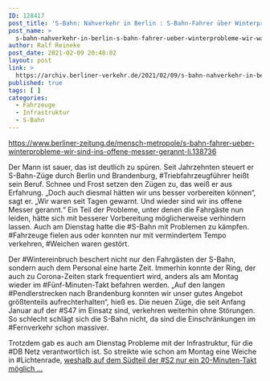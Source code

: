 ```yaml
---
ID: 128417
post_title: 'S-Bahn: Nahverkehr in Berlin : S-Bahn-Fahrer über Winterprobleme: „Wir waren seit Tagen gewarnt“ Auch am Dienstag fielen Fahrzeuge aus, waren Weichen gestört., aus Berliner Zeitung'
post_name: >
  s-bahn-nahverkehr-in-berlin-s-bahn-fahrer-ueber-winterprobleme-wir-waren-seit-tagen-gewarnt-auch-am-dienstag-fielen-fahrzeuge-aus-waren-weichen-gestoert-aus-berliner-zeitung
author: Ralf Reineke
post_date: 2021-02-09 20:48:02
layout: post
link: >
  https://archiv.berliner-verkehr.de/2021/02/09/s-bahn-nahverkehr-in-berlin-s-bahn-fahrer-ueber-winterprobleme-wir-waren-seit-tagen-gewarnt-auch-am-dienstag-fielen-fahrzeuge-aus-waren-weichen-gestoert-aus-berliner-zeitung/
published: true
tags: [ ]
categories:
  - Fahrzeuge
  - Infrastruktur
  - S-Bahn
---
```

https://www.berliner-zeitung.de/mensch-metropole/s-bahn-fahrer-ueber-winterprobleme-wir-sind-ins-offene-messer-gerannt-li.138736

Der Mann ist sauer, das ist deutlich zu spüren. Seit Jahrzehnten steuert er S-Bahn-Züge durch Berlin und Brandenburg, #Triebfahrzeugführer heißt sein Beruf. Schnee und Frost setzen den Zügen zu, das weiß er aus Erfahrung. „Doch auch diesmal hätten wir uns besser vorbereiten können“, sagt er. „Wir waren seit Tagen gewarnt. Und wieder sind wir ins offene Messer gerannt.“ Ein Teil der Probleme, unter denen die Fahrgäste nun leiden, hätte sich mit besserer Vorbereitung möglicherweise verhindern lassen. Auch am Dienstag hatte die #S-Bahn mit Problemen zu kämpfen. #Fahrzeuge fielen aus oder konnten nur mit vermindertem Tempo verkehren, #Weichen waren gestört.

Der #Wintereinbruch beschert nicht nur den Fahrgästen der S-Bahn, sondern auch dem Personal eine harte Zeit. Immerhin konnte der Ring, der auch zu Corona-Zeiten stark frequentiert wird, anders als am Montag wieder im #Fünf-Minuten-Takt befahren werden. „Auf den langen #Pendlerstrecken nach Brandenburg konnten wir unser gutes Angebot größtenteils aufrechterhalten“, hieß es. Die neuen Züge, die seit Anfang Januar auf der #S47 im Einsatz sind, verkehren weiterhin ohne Störungen. So schlecht schlägt sich die S-Bahn nicht, da sind die Einschränkungen im #Fernverkehr schon massiver.

Trotzdem gab es auch am Dienstag Probleme mit der Infrastruktur, für die #DB Netz verantwortlich ist. So streikte wie schon am Montag eine Weiche in #Lichtenrade, <a href="https://www.berliner-zeitung.de/mensch-metropole/s-bahn-fahrer-ueber-winterprobleme-wir-sind-ins-offene-messer-gerannt-li.138736">weshalb auf dem Südteil der #S2 nur ein 20-Minuten-Takt möglich ...</a>